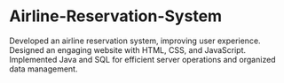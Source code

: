 # Airline-Reservation-System
Developed an airline reservation system, improving user experience. Designed an engaging website with HTML, CSS, and JavaScript. Implemented Java and SQL for efficient server operations and organized data management.
